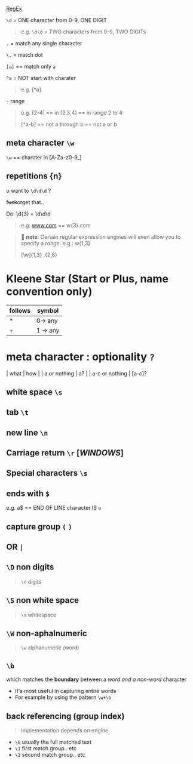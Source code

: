 
[RegEx](https://regexone.com/lesson/introduction_abcs)



`\d` = ONE character from 0-9, ONE DIGIT
> e.g. `\d\d` =  TWO characters from 0-9,  TWO DIGITs

`.` = match any single character

`\.` = match dot

`[a]` == match only `a`

`^a` = NOT start with charater
> e.g. [^a].

`-` range
> e.g.
> [2-4] ==  in [2,3,4] == in range 2 to 4
> 
> [^a-b] == not a through b == not a or b

## meta character `\w`
`\w` == charcter in [A-Za-z0-9_]

## repetitions {n}
u want to `\d\d\d` ? 

f~~uck~~orget that..

Do: \d{3} = \d\d\d
> e.g:  www.com == w{3}\.com

> :memo: **note**: Certain regular expression engines will even allow you to specify a *range*.
> e.g.: w{1,3}
> 
> [\w]{1,3}  .{2,6}


# Kleene Star (Start or Plus, name convention only)
| follows | symbol |
| - | - |
| * | 0-> any |
| + | 1 -> any |

# meta character : optionality `?`
| what | how |
| a or nothing | a? |
| a-c or nothing | [a-c]?

## white space `\s`
## tab `\t`
##  new line `\n`
## Carriage return `\r` [*WINDOWS*]
## Special characters `\s`

## ends with `$`
e.g. a$ == END OF LINE character IS `a`

## capture group `(`  `)`

## OR `|`

##  `\D` non digits
> `\d` digits

## `\S` non white space 
> `\s` whitespace

## `\W` non-aphalnumeric
> `\w` alphanumeric (word)

##  `\b` 
which matches the **boundary** between a *word and a non-word* character

- It's most useful in capturing entire words
- For example by using the pattern `\w+\b`

## back referencing (group index)
> Implementation depends on engine
- `\0` usually the full matched text
- `\1` first match group.. etc
- `\2` second match group.. etc






















